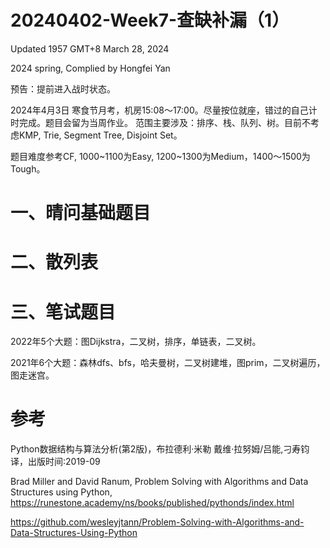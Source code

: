 # 20240402-Week7-查缺补漏（1）



Updated 1957 GMT+8 March 28, 2024

2024 spring, Complied by Hongfei Yan



预告：提前进入战时状态。

2024年4月3日 寒食节月考，机房15:08～17:00。尽量按位就座，错过的自己计时完成。题目会留为当周作业。
范围主要涉及：排序、栈、队列、树。目前不考虑KMP, Trie, Segment Tree, Disjoint Set。

题目难度参考CF, 1000~1100为Easy, 1200~1300为Medium，1400～1500为Tough。



# 一、晴问基础题目



# 二、散列表



# 三、笔试题目

2022年5个大题：图Dijkstra，二叉树，排序，单链表，二叉树。

2021年6个大题：森林dfs、bfs，哈夫曼树，二叉树建堆，图prim，二叉树遍历，图走迷宫。



# 参考

Python数据结构与算法分析(第2版)，布拉德利·米勒 戴维·拉努姆/吕能,刁寿钧译，出版时间:2019-09

Brad Miller and David Ranum, Problem Solving with Algorithms and Data Structures using Python, https://runestone.academy/ns/books/published/pythonds/index.html



https://github.com/wesleyjtann/Problem-Solving-with-Algorithms-and-Data-Structures-Using-Python
